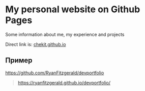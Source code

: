 # My personal website on Github Pages

Some information about me, my experience and projects

Direct link is: [chekit.github.io](http://chekit.github.io)

## Пример

https://github.com/RyanFitzgerald/devportfolio

> https://ryanfitzgerald.github.io/devportfolio/